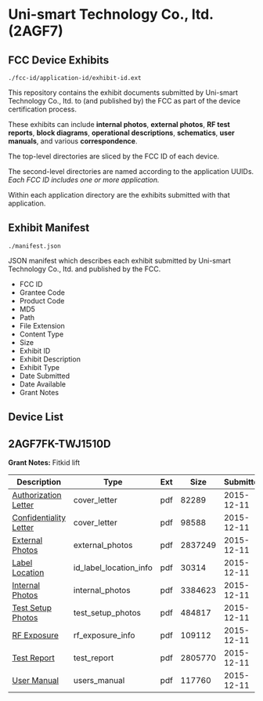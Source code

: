 # Uni-smart Technology Co., ltd. (2AGF7)
## FCC Device Exhibits

```
./fcc-id/application-id/exhibit-id.ext
```

This repository contains the exhibit documents submitted by Uni-smart Technology Co., ltd. to (and published by) the FCC as part of the device certification process.

These exhibits can include **internal photos**, **external photos**, **RF test reports**, **block diagrams**, **operational descriptions**, **schematics**, **user manuals**, and various **correspondence**.

The top-level directories are sliced by the FCC ID of each device.

The second-level directories are named according to the application UUIDs. *Each FCC ID includes one or more application.*

Within each application directory are the exhibits submitted with that application. 

## Exhibit Manifest

```
./manifest.json
```

JSON manifest which describes each exhibit submitted by Uni-smart Technology Co., ltd. and published by the FCC.

- FCC ID
- Grantee Code
- Product Code
- MD5
- Path
- File Extension
- Content Type
- Size
- Exhibit ID
- Exhibit Description
- Exhibit Type
- Date Submitted
- Date Available
- Grant Notes

## Device List
## 2AGF7FK-TWJ1510D
**Grant Notes:** Fitkid lift

| Description | Type | Ext | Size | Submitted | Available |
| ----------- | ---- | --- | ---- | --------- | --------- |
| [Authorization Letter](2AGF7FK-TWJ1510D/746ca058f3ec5741cc887e8668a7ab76/2839508.pdf) | cover_letter | pdf | 82289 | 2015-12-11 | 2015-12-11 |
| [Confidentiality Letter](2AGF7FK-TWJ1510D/746ca058f3ec5741cc887e8668a7ab76/2839509.pdf) | cover_letter | pdf | 98588 | 2015-12-11 | 2015-12-11 |
| [External Photos](2AGF7FK-TWJ1510D/746ca058f3ec5741cc887e8668a7ab76/2839527.pdf) | external_photos | pdf | 2837249 | 2015-12-11 | 2015-12-11 |
| [Label Location](2AGF7FK-TWJ1510D/746ca058f3ec5741cc887e8668a7ab76/2839533.pdf) | id_label_location_info | pdf | 30314 | 2015-12-11 | 2015-12-11 |
| [Internal Photos](2AGF7FK-TWJ1510D/746ca058f3ec5741cc887e8668a7ab76/2839532.pdf) | internal_photos | pdf | 3384623 | 2015-12-11 | 2015-12-11 |
| [Test Setup Photos](2AGF7FK-TWJ1510D/746ca058f3ec5741cc887e8668a7ab76/2839511.pdf) | test_setup_photos | pdf | 484817 | 2015-12-11 | 2015-12-11 |
| [RF Exposure](2AGF7FK-TWJ1510D/746ca058f3ec5741cc887e8668a7ab76/2839531.pdf) | rf_exposure_info | pdf | 109112 | 2015-12-11 | 2015-12-11 |
| [Test Report](2AGF7FK-TWJ1510D/746ca058f3ec5741cc887e8668a7ab76/2839515.pdf) | test_report | pdf | 2805770 | 2015-12-11 | 2015-12-11 |
| [User Manual](2AGF7FK-TWJ1510D/746ca058f3ec5741cc887e8668a7ab76/2839534.pdf) | users_manual | pdf | 117760 | 2015-12-11 | 2015-12-11 |
